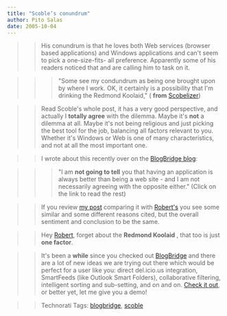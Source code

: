 ```yaml
---
title: "Scoble’s conundrum"
author: Pito Salas
date: 2005-10-04
---
```



>>

>> His conundrum is that he loves both Web services (browser based
applications) and Windows applications and can't seem to pick a one-size-fits-
all preference. Apparently some of his readers noticed that and are calling
him to task on it.

>>

>>> "Some see my condundrum as being one brought upon by where I work. OK, it
certainly is a possibility that I'm drinking the Redmond Koolaid," ( **from**
[Scobelizer](<http://radio.weblogs.com/0001011/2005/10/04.html#a11363>))

>>

>> Read Scoble's whole post, it has a very good perspective, and actually I
**totally agree** with the dilemma. Maybe it's **not** a dilemma at all. Maybe
it's not being religious and just picking the best tool for the job, balancing
all factors relevant to you. Whether it's Windows or Web is one of many
characteristics, and not at all the most important one.

>>

>> I wrote about this recently over on the [BlogBridge
blog](<http://www.blogbridge.com/archives/2005/09/downloadable_ap.php>):

>>

>>> "I am **not going to tell** you that having an application is always
better than being a web site - and I am not necessarily agreeing with the
opposite either." (Click on the link to read the rest)

>>

>> If you review [my
post](<http://www.blogbridge.com/archives/2005/09/downloadable_ap.php>)
comparing it with
[Robert's](<http://radio.weblogs.com/0001011/2005/10/04.html#a11363>) you see
some similar and some different reasons cited, but the overall sentiment and
conclusion to be the same.

>>

>> Hey [Robert](<http://radio.weblogs.com/0001011/2005/10/04.html#a11363>),
forget about the **Redmond Koolaid** , that too is just **one factor**.

>>

>> It's been a **while** since you checked out
[BlogBridge](<http://www.blogbridge.com/>) and there are a lot of new ideas we
are trying out there which would be perfect for a user like you: direct
del.icio.us integration, SmartFeeds (like Outlook Smart Folders),
collaborative filtering, intelligent sorting and sub-setting, and on and on.
[Check it out](<http://www.blogbridge.com/install/final/blogbridge.jnlp>), or
better yet, let me give you a demo!

>>

>> Technorati Tags: [blogbridge](<http://www.technorati.com/tag/blogbridge>),
[scoble](<http://www.technorati.com/tag/scoble>)


